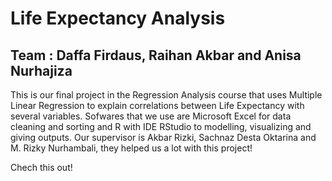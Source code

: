 # Life Expectancy Analysis
## Team : Daffa Firdaus, Raihan Akbar and Anisa Nurhajiza

This is our final project in the Regression Analysis course that uses Multiple Linear Regression to explain correlations between Life Expectancy with several variables. Sofwares that we use are Microsoft Excel for data cleaning and sorting and R with IDE RStudio to modelling, visualizing and giving outputs. Our supervisor is Akbar Rizki, Sachnaz Desta Oktarina and M. Rizky Nurhambali, they helped us a lot with this project!

Chech this out!
